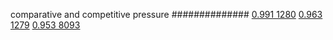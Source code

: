 


comparative and competitive pressure
##############
[0.991 1280](https://www.phylliida.dev/modelwelfare/qwenbailconversationsWithJournals/#ZjAsZjAuxgUuMccHLjLJCc0LySjGDSRjLGMhzBEhMw==)
[0.963 1279](https://www.phylliida.dev/modelwelfare/qwenbailconversationsWithJournals/#ZjAsZjAuxgXJB8sJLjPLC80YLjAkYyxjIcwRITA=)
[0.953 8093](https://www.phylliida.dev/modelwelfare/qwenbailconversationsWithJournals/#ZjAsZjAuMsUFLsYMLjDLCckbxAsuMc0NJGMsYyHMESEx)
